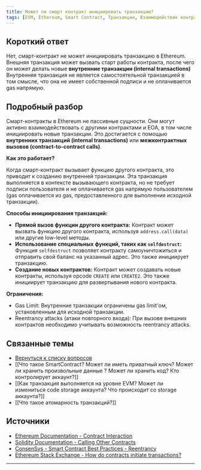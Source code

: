 ```yaml
---
title: Может ли смарт контракт инициировать транзакцию?
tags: [EVM, Ethereum, Smart Contract, Транзакции, Взаимодействие контрактов]
---
```

## Короткий ответ

Нет, смарт-контракт не может инициировать транзакцию в Ethereum. Внешняя транзакция может вызвать старт работы контракта, после чего он может делать новые **внутренние транзакции (internal transactions)** 
Внутренняя транзакция не является самостоятельной транзакцией в том смысле, что она не имеет собственной подписи и не оплачивается gas напрямую.

## Подробный разбор

Смарт-контракты в Ethereum не пассивные сущности. Они могут активно взаимодействовать с другими контрактами и EOA,  в том числе инициировать новые транзакции.  Это достигается с помощью  **внутренних транзакций (internal transactions)**  или  **межконтрактных вызовов (contract-to-contract calls)**.

**Как это работает?**

Когда смарт-контракт вызывает функцию другого контракта, это приводит к созданию внутренней транзакции.  Эта транзакция выполняется в контексте вызывающего контракта, но не требует подписи пользователя и не оплачивается gas напрямую пользователем (gas оплачивается из gas, предоставленного для выполнения исходной транзакции).

**Способы инициирования транзакций:**

* **Прямой вызов функции другого контракта:** Контракт может вызвать функцию другого контракта, используя  `address.call(data)` или другие low-level методы.
* **Использование специальных функций, таких как `selfdestruct`:** Функция `selfdestruct` позволяет контракту самоуничтожиться и отправить свой баланс на указанный адрес.  Это также инициирует транзакцию.
* **Создание новых контрактов:** Контракт может создавать новые контракты, используя  opcode `CREATE` или `CREATE2`.  Это также инициирует транзакцию для развертывания нового контракта.


**Ограничения:**

* Gas Limit: Внутренние транзакции ограничены gas limit'ом, установленным для исходной транзакции.
* Reentrancy attacks (атаки повторного входа):  При вызове внешних контрактов необходимо учитывать возможность  reentrancy attacks.


## Связанные темы

* [Вернуться к списку вопросов](4.%20Список%20вопросов.md)
* [[Что такое SmartContract? Может ли иметь приватный ключ? Может ли хранить произвольные данные ? Может ли хранить код? Кто контролирует аккаунт?]]
* [[Как транзакция выполняется на уровне EVM? Может ли измениться code storage аккаунта? Что происходит со storage аккаунта?]]
* [[Что такое атомарность транзакций?]]


## Источники

* [Ethereum Documentation - Contract Interaction](https://ethereum.org/en/developers/docs/smart-contracts/anatomy/#contract-interaction)
* [Solidity Documentation - Calling Other Contracts](https://docs.soliditylang.org/en/v0.8.17/contracts.html#calling-other-contracts)
* [ConsenSys - Smart Contract Best Practices - Reentrancy](https://consensys.net/diligence/blog/2019/09/stop-using-soliditys-transfer-now/) 
* [Ethereum Stack Exchange - How do contracts initiate transactions?](https://ethereum.stackexchange.com/questions/3618/how-do-contracts-initiate-transactions) 


---